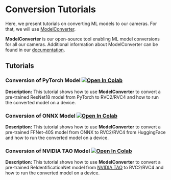 # Conversion Tutorials

Here, we present tutorials on converting ML models to our cameras. For that, we will use [ModelConverter](https://github.com/luxonis/modelconverter).

**ModelConverter** is our open-source tool enabling ML model conversions for all our cameras. Additional information about ModelConverter can be found in our [documentation](https://rvc4.docs.luxonis.com/software/ai-inference/conversion/rvc-conversion/offline/modelconverter/).


## Tutorials

### Conversion of PyTorch Model [![Open In Colab](https://colab.research.google.com/assets/colab-badge.svg)](https://colab.research.google.com/github/luxonis/depthai-ml-training/blob/main/conversion/pytorch_conversion.ipynb)

**Description:** This tutorial shows how to use **ModelConverter** to convert a pre-trained ResNet18 model from PyTorch to RVC2/RVC4 and how to run the converted model on a device.


### Conversion of ONNX Model [![Open In Colab](https://colab.research.google.com/assets/colab-badge.svg)](https://colab.research.google.com/github/luxonis/depthai-ml-training/blob/main/conversion/onnx_conversion.ipynb)

**Description:** This tutorial shows how to use **ModelConverter** to convert a pre-trained FFNet-40S model from ONNX to RVC2/RVC4 from HuggingFace and how to run the converted model on a device.

### Conversion of NVIDIA TAO Model [![Open In Colab](https://colab.research.google.com/assets/colab-badge.svg)](https://colab.research.google.com/github/luxonis/depthai-ml-training/blob/main/conversion/nvidia_tao_conversion.ipynb)

**Description:** This tutorial shows how to use **ModelConverter** to convert a pre-trained ReIdentificationNet model from [NVIDIA TAO](https://developer.nvidia.com/tao-toolkit) to RVC2/RVC4 and how to run the converted model on a device.

